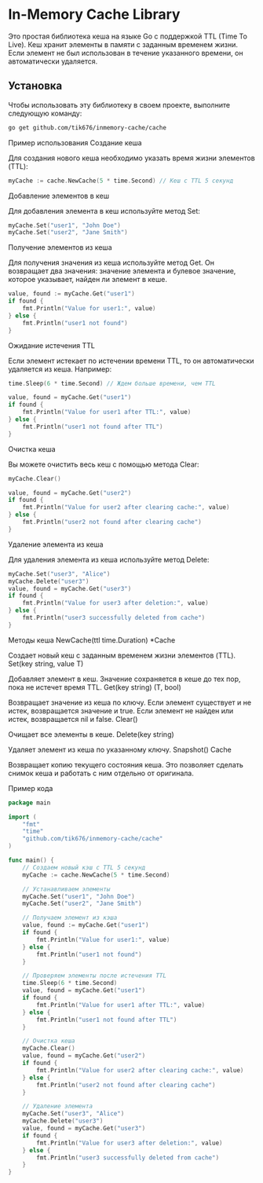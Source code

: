 # In-Memory Cache Library

Это простая библиотека кеша на языке Go с поддержкой TTL (Time To Live). Кеш хранит элементы в памяти с заданным временем жизни. Если элемент не был использован в течение указанного времени, он автоматически удаляется.

## Установка

Чтобы использовать эту библиотеку в своем проекте, выполните следующую команду:

```bash
go get github.com/tik676/inmemory-cache/cache
```

Пример использования
Создание кеша

Для создания нового кеша необходимо указать время жизни элементов (TTL):
```go
myCache := cache.NewCache(5 * time.Second) // Кеш с TTL 5 секунд
```
Добавление элементов в кеш

Для добавления элемента в кеш используйте метод Set:
```go
myCache.Set("user1", "John Doe")
myCache.Set("user2", "Jane Smith")
```
Получение элементов из кеша

Для получения значения из кеша используйте метод Get. Он возвращает два значения: значение элемента и булевое значение, которое указывает, найден ли элемент в кеше.
```go
value, found := myCache.Get("user1")
if found {
    fmt.Println("Value for user1:", value)
} else {
    fmt.Println("user1 not found")
}
```
Ожидание истечения TTL

Если элемент истекает по истечении времени TTL, то он автоматически удаляется из кеша. Например:
```go
time.Sleep(6 * time.Second) // Ждем больше времени, чем TTL

value, found = myCache.Get("user1")
if found {
    fmt.Println("Value for user1 after TTL:", value)
} else {
    fmt.Println("user1 not found after TTL")
}
```
Очистка кеша

Вы можете очистить весь кеш с помощью метода Clear:
```go
myCache.Clear()

value, found = myCache.Get("user2")
if found {
    fmt.Println("Value for user2 after clearing cache:", value)
} else {
    fmt.Println("user2 not found after clearing cache")
}
```
Удаление элемента из кеша

Для удаления элемента из кеша используйте метод Delete:
```go
myCache.Set("user3", "Alice")
myCache.Delete("user3")
value, found = myCache.Get("user3")
if found {
    fmt.Println("Value for user3 after deletion:", value)
} else {
    fmt.Println("user3 successfully deleted from cache")
}
```

Методы кеша
NewCache(ttl time.Duration) *Cache

Создает новый кеш с заданным временем жизни элементов (TTL).
Set(key string, value T)

Добавляет элемент в кеш. Значение сохраняется в кеше до тех пор, пока не истечет время TTL.
Get(key string) (T, bool)

Возвращает значение из кеша по ключу. Если элемент существует и не истек, возвращается значение и true. Если элемент не найден или истек, возвращается nil и false.
Clear()

Очищает все элементы в кеше.
Delete(key string)

Удаляет элемент из кеша по указанному ключу.
Snapshot() Cache

Возвращает копию текущего состояния кеша. Это позволяет сделать снимок кеша и работать с ним отдельно от оригинала.


Пример кода 
```go
package main

import (
    "fmt"
    "time"
    "github.com/tik676/inmemory-cache/cache"
)

func main() {
    // Создаем новый кэш с TTL 5 секунд
    myCache := cache.NewCache(5 * time.Second)

    // Устанавливаем элементы
    myCache.Set("user1", "John Doe")
    myCache.Set("user2", "Jane Smith")

    // Получаем элемент из кэша
    value, found := myCache.Get("user1")
    if found {
        fmt.Println("Value for user1:", value)
    } else {
        fmt.Println("user1 not found")
    }

    // Проверяем элементы после истечения TTL
    time.Sleep(6 * time.Second)
    value, found = myCache.Get("user1")
    if found {
        fmt.Println("Value for user1 after TTL:", value)
    } else {
        fmt.Println("user1 not found after TTL")
    }

    // Очистка кеша
    myCache.Clear()
    value, found = myCache.Get("user2")
    if found {
        fmt.Println("Value for user2 after clearing cache:", value)
    } else {
        fmt.Println("user2 not found after clearing cache")
    }

    // Удаление элемента
    myCache.Set("user3", "Alice")
    myCache.Delete("user3")
    value, found = myCache.Get("user3")
    if found {
        fmt.Println("Value for user3 after deletion:", value)
    } else {
        fmt.Println("user3 successfully deleted from cache")
    }
}
```